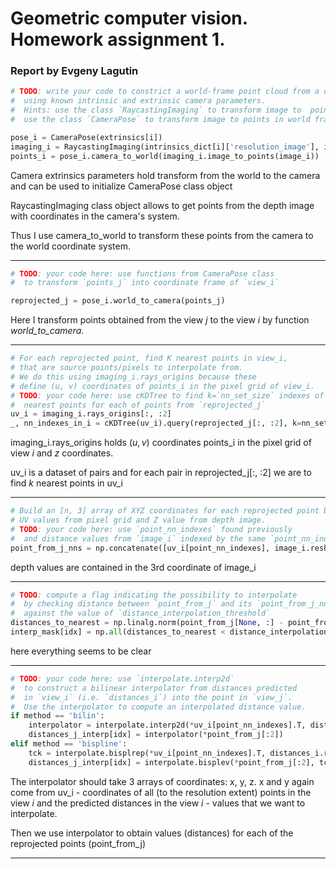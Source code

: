 # Geometric computer vision. Homework assignment 1. 

### Report by Evgeny Lagutin

```python
# TODO: write your code to constrict a world-frame point cloud from a depth image,
#  using known intrinsic and extrinsic camera parameters.
#  Hints: use the class `RaycastingImaging` to transform image to  points in camera frame,
#  use the class `CameraPose` to transform image to points in world frame.

pose_i = CameraPose(extrinsics[i])
imaging_i = RaycastingImaging(intrinsics_dict[i]['resolution_image'], intrinsics_dict[i]['resolution_3d'])
points_i = pose_i.camera_to_world(imaging_i.image_to_points(image_i))
```

Camera extrinsics  parameters hold transform from the world to the camera and can be used to initialize CameraPose class object

RaycastingImaging class object allows to get points from the depth image with coordinates in the camera's system. 

Thus I use camera_to_world to transform these points from the camera to the world coordinate system. 

---------

```python
# TODO: your code here: use functions from CameraPose class
#  to transform `points_j` into coordinate frame of `view_i`

reprojected_j = pose_i.world_to_camera(points_j)
```

Here I transform points obtained from the view  $j$ to the view $i$ by function *world_to_camera*.

------

```python
# For each reprojected point, find K nearest points in view_i,
# that are source points/pixels to interpolate from.
# We do this using imaging_i.rays_origins because these
# define (u, v) coordinates of points_i in the pixel grid of view_i.
# TODO: your code here: use cKDTree to find k=`nn_set_size` indexes of
#  nearest points for each of points from `reprojected_j`
uv_i = imaging_i.rays_origins[:, :2]
_, nn_indexes_in_i = cKDTree(uv_i).query(reprojected_j[:, :2], k=nn_set_size)
```

imaging_i.rays_origins holds $(u, v)$ coordinates points_i in the pixel grid of view $i$ and $z$ coordinates.

uv_i is a dataset of pairs and for each pair in reprojected_j[:, :2] we are to find $k$ nearest points in uv_i 

--------

```python
# Build an [n, 3] array of XYZ coordinates for each reprojected point by taking
# UV values from pixel grid and Z value from depth image.
# TODO: your code here: use `point_nn_indexes` found previously
#  and distance values from `image_i` indexed by the same `point_nn_indexes`
point_from_j_nns = np.concatenate([uv_i[point_nn_indexes], image_i.reshape(-1)[point_nn_indexes].reshape(-1, 1)], axis=1)
```

depth values are contained in the 3rd coordinate of image_i

-------

```python
# TODO: compute a flag indicating the possibility to interpolate
#  by checking distance between `point_from_j` and its `point_from_j_nns`
#  against the value of `distance_interpolation_threshold`
distances_to_nearest = np.linalg.norm(point_from_j[None, :] - point_from_j_nns, ord=2, axis=1)
interp_mask[idx] = np.all(distances_to_nearest < distance_interpolation_threshold)
```

here everything seems to be clear

-------

```python
# TODO: your code here: use `interpolate.interp2d`
#  to construct a bilinear interpolator from distances predicted
#  in `view_i` (i.e. `distances_i`) into the point in `view_j`.
#  Use the interpolator to compute an interpolated distance value.
if method == 'bilin':
    interpolator = interpolate.interp2d(*uv_i[point_nn_indexes].T, distances_i.reshape(-1)[point_nn_indexes])
    distances_j_interp[idx] = interpolator(*point_from_j[:2])
elif method == 'bispline':
    tck = interpolate.bisplrep(*uv_i[point_nn_indexes].T, distances_i.reshape(-1)[point_nn_indexes], kx=1, ky=1)
    distances_j_interp[idx] = interpolate.bisplev(*point_from_j[:2], tck)
```

The interpolator should take 3 arrays of coordinates: x, y, z. x and y again come from uv_i - coordinates of all (to the resolution extent) points in the view $i$ and the predicted distances in the view $i$ - values that we want to interpolate.

Then we use interpolator to obtain values (distances) for each of the reprojected points (point_from_j)

--------------------

